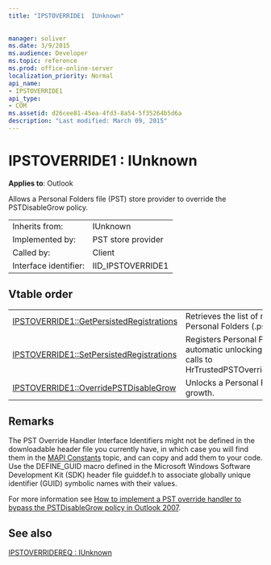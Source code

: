 ```yaml
---
title: "IPSTOVERRIDE1  IUnknown"
 
 
manager: soliver
ms.date: 3/9/2015
ms.audience: Developer
ms.topic: reference
ms.prod: office-online-server
localization_priority: Normal
api_name:
- IPSTOVERRIDE1
api_type:
- COM
ms.assetid: d26cee81-45ea-4fd3-8a54-5f35264b5d6a
description: "Last modified: March 09, 2015"
---
```


# IPSTOVERRIDE1 : IUnknown

  
  
**Applies to**: Outlook 
  
Allows a Personal Folders file (PST) store provider to override the PSTDisableGrow policy.
  
|||
|:-----|:-----|
|Inherits from:  <br/> |IUnknown  <br/> |
|Implemented by:  <br/> |PST store provider  <br/> |
|Called by:  <br/> |Client  <br/> |
|Interface identifier:  <br/> |IID_IPSTOVERRIDE1  <br/> |
   
## Vtable order

|||
|:-----|:-----|
|[IPSTOVERRIDE1::GetPersistedRegistrations](ipstoverride1-getpersistedregistrations.md) <br/> |Retrieves the list of registrations for the Personal Folders (.pst) file.  <br/> |
|[IPSTOVERRIDE1::SetPersistedRegistrations](ipstoverride1-setpersistedregistrations.md) <br/> |Registers Personal Folders files for automatic unlocking, avoiding further calls to HrTrustedPSTOverrideHandlerCallback.  <br/> |
|[IPSTOVERRIDE1::OverridePSTDisableGrow](ipstoverride1-overridepstdisablegrow.md) <br/> |Unlocks a Personal Folders file for growth.  <br/> |
   
## Remarks

The PST Override Handler Interface Identifiers might not be defined in the downloadable header file you currently have, in which case you will find them in the [MAPI Constants](mapi-constants.md) topic, and can copy and add them to your code. Use the DEFINE_GUID macro defined in the Microsoft Windows Software Development Kit (SDK) header file guiddef.h to associate globally unique identifier (GUID) symbolic names with their values. 
  
For more information see [How to implement a PST override handler to bypass the PSTDisableGrow policy in Outlook 2007](http://support.microsoft.com/kb/956070).
  
## See also



[IPSTOVERRIDEREQ : IUnknown](ipstoverridereqiunknown.md)

